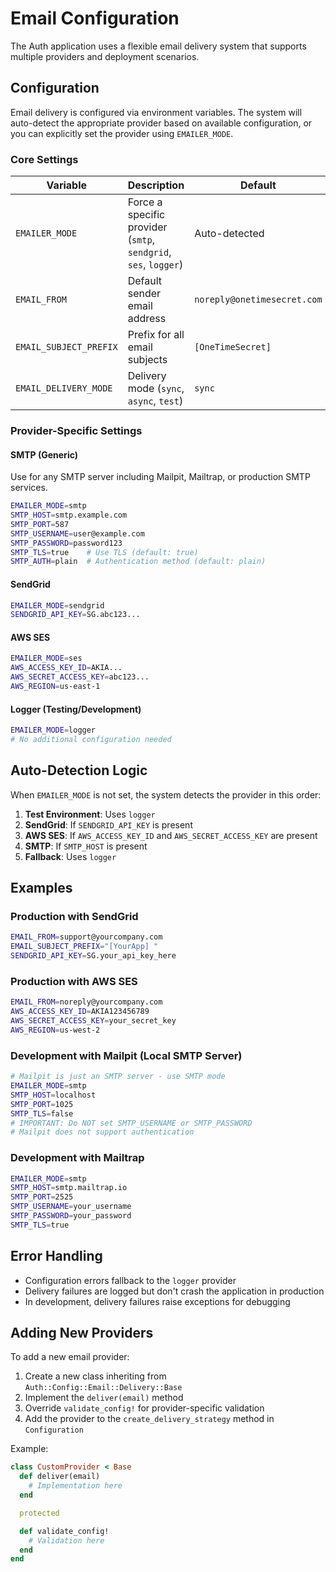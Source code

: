 # Email Configuration

The Auth application uses a flexible email delivery system that supports multiple providers and deployment scenarios.

## Configuration

Email delivery is configured via environment variables. The system will auto-detect the appropriate provider based on available configuration, or you can explicitly set the provider using `EMAILER_MODE`.

### Core Settings

| Variable | Description | Default |
|----------|-------------|---------|
| `EMAILER_MODE` | Force a specific provider (`smtp`, `sendgrid`, `ses`, `logger`) | Auto-detected |
| `EMAIL_FROM` | Default sender email address | `noreply@onetimesecret.com` |
| `EMAIL_SUBJECT_PREFIX` | Prefix for all email subjects | `[OneTimeSecret] ` |
| `EMAIL_DELIVERY_MODE` | Delivery mode (`sync`, `async`, `test`) | `sync` |

### Provider-Specific Settings

#### SMTP (Generic)

Use for any SMTP server including Mailpit, Mailtrap, or production SMTP services.

```bash
EMAILER_MODE=smtp
SMTP_HOST=smtp.example.com
SMTP_PORT=587
SMTP_USERNAME=user@example.com
SMTP_PASSWORD=password123
SMTP_TLS=true    # Use TLS (default: true)
SMTP_AUTH=plain  # Authentication method (default: plain)
```

#### SendGrid
```bash
EMAILER_MODE=sendgrid
SENDGRID_API_KEY=SG.abc123...
```

#### AWS SES
```bash
EMAILER_MODE=ses
AWS_ACCESS_KEY_ID=AKIA...
AWS_SECRET_ACCESS_KEY=abc123...
AWS_REGION=us-east-1
```

#### Logger (Testing/Development)
```bash
EMAILER_MODE=logger
# No additional configuration needed
```

## Auto-Detection Logic

When `EMAILER_MODE` is not set, the system detects the provider in this order:

1. **Test Environment**: Uses `logger`
2. **SendGrid**: If `SENDGRID_API_KEY` is present
3. **AWS SES**: If `AWS_ACCESS_KEY_ID` and `AWS_SECRET_ACCESS_KEY` are present
4. **SMTP**: If `SMTP_HOST` is present
5. **Fallback**: Uses `logger`

## Examples

### Production with SendGrid
```bash
EMAIL_FROM=support@yourcompany.com
EMAIL_SUBJECT_PREFIX="[YourApp] "
SENDGRID_API_KEY=SG.your_api_key_here
```

### Production with AWS SES
```bash
EMAIL_FROM=noreply@yourcompany.com
AWS_ACCESS_KEY_ID=AKIA123456789
AWS_SECRET_ACCESS_KEY=your_secret_key
AWS_REGION=us-west-2
```

### Development with Mailpit (Local SMTP Server)
```bash
# Mailpit is just an SMTP server - use SMTP mode
EMAILER_MODE=smtp
SMTP_HOST=localhost
SMTP_PORT=1025
SMTP_TLS=false
# IMPORTANT: Do NOT set SMTP_USERNAME or SMTP_PASSWORD
# Mailpit does not support authentication
```

### Development with Mailtrap
```bash
EMAILER_MODE=smtp
SMTP_HOST=smtp.mailtrap.io
SMTP_PORT=2525
SMTP_USERNAME=your_username
SMTP_PASSWORD=your_password
SMTP_TLS=true
```

## Error Handling

- Configuration errors fallback to the `logger` provider
- Delivery failures are logged but don't crash the application in production
- In development, delivery failures raise exceptions for debugging

## Adding New Providers

To add a new email provider:

1. Create a new class inheriting from `Auth::Config::Email::Delivery::Base`
2. Implement the `deliver(email)` method
3. Override `validate_config!` for provider-specific validation
4. Add the provider to the `create_delivery_strategy` method in `Configuration`

Example:
```ruby
class CustomProvider < Base
  def deliver(email)
    # Implementation here
  end

  protected

  def validate_config!
    # Validation here
  end
end
```
